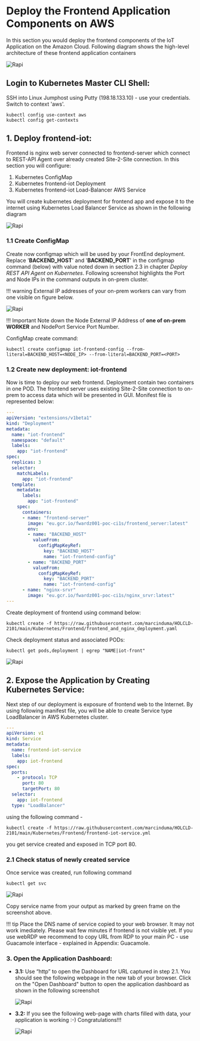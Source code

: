 # Deploy the Frontend Application Components on AWS

In this section you would deploy the frontend components of the IoT Application on the Amazon Cloud. Following diagram shows the high-level architecture of these frontend application containers

![Rapi](https://raw.githubusercontent.com/marcinduma/HOLCLD-2101/master/images/frontend_app_architecture.png)


## Login to Kubernetes Master CLI Shell:

SSH into Linux Jumphost using Putty (198.18.133.10) - use your credentials. Switch to context 'aws'.

	kubectl config use-context aws
	kubectl config get-contexts

## 1. Deploy frontend-iot:

Frontend is nginx web server connected to frontend-server which connect to REST-API Agent over already created Site-2-Site connection. In this section you will configure:

1. Kubernetes ConfigMap
2. Kubernetes frontend-iot Deployment
3. Kubernetes frontend-iot Load-Balancer AWS Service

You will create kubernetes deployment for frontend app and expose it to the internet using Kubernetes Load Balancer Service as shown in the following diagram

![Rapi](https://raw.githubusercontent.com/marcinduma/HOLCLD-2101/master/images/deploy_frontend_srvr.png)

### 1.1 Create ConfigMap

Create now configmap which will be used by your FrontEnd deployment. Replace '**BACKEND\_HOST**' and '**BACKEND\_PORT**' in the configmap command (below) with value noted down in section 2.3 in chapter *Deploy REST API Agent on Kubernetes*.
Following screenshot highlights the Port and Node IPs in the command outputs in on-prem cluster.

!!! warning
	External IP addresses of your on-prem workers can vary from one visible on figure below.
	

![Rapi](https://raw.githubusercontent.com/marcinduma/HOLCLD-2101/master/images/restapi-service-ip.png)

!!! Important
	Note down the Node External IP Address of **one of on-prem WORKER** and NodePort Service Port Number.

ConfigMap create command:

	kubectl create configmap iot-frontend-config --from-literal=BACKEND_HOST=<NODE_IP> --from-literal=BACKEND_PORT=<PORT>

### 1.2 Create new deployment: iot-frontend

Now is time to deploy our web frontend. Deployment contain two containers in one POD. The frontend server uses existing Site-2-Site connection to on-prem to access data which will be presented in GUI.
Monifest file is represented below:

```yaml
---
apiVersion: "extensions/v1beta1"
kind: "Deployment"
metadata:
  name: "iot-frontend"
  namespace: "default"
  labels:
    app: "iot-frontend"
spec:
  replicas: 3
  selector:
    matchLabels:
      app: "iot-frontend"
  template:
    metadata:
      labels:
        app: "iot-frontend"
    spec:
      containers:
      - name: "frontend-server"
        image: "eu.gcr.io/fwardz001-poc-ci1s/frontend_server:latest"
        env:
        - name: "BACKEND_HOST"
          valueFrom:
            configMapKeyRef:
              key: "BACKEND_HOST"
              name: "iot-frontend-config"
        - name: "BACKEND_PORT"
          valueFrom:
            configMapKeyRef:
              key: "BACKEND_PORT"
              name: "iot-frontend-config"
      - name: "nginx-srvr"
        image: "eu.gcr.io/fwardz001-poc-ci1s/nginx_srvr:latest"
---
```

Create deployment of frontend using command below:

	kubectl create -f https://raw.githubusercontent.com/marcinduma/HOLCLD-2101/main/Kubernetes/Frontend/frontend_and_nginx_deployment.yaml

Check deployment status and associated PODs:

	kubectl get pods,deployment | egrep "NAME|iot-front"

![Rapi](https://raw.githubusercontent.com/marcinduma/HOLCLD-2101/master/images/deploy_aws_front-deployment.png)

## 2. Expose the Application by Creating Kubernetes Service:

Next step of our deployment is exposure of frontend web to the Internet. By using following manifest file, you will be able to create Service type LoadBalancer in AWS Kubernetes cluster.

```yaml
---
apiVersion: v1
kind: Service
metadata:
  name: frontend-iot-service
  labels:
    app: iot-frontend
spec:
  ports:
    - protocol: TCP
	  port: 80
      targetPort: 80
  selector:
    app: iot-frontend
  type: "LoadBalancer"
```

using the following command -

	kubectl create -f https://raw.githubusercontent.com/marcinduma/HOLCLD-2101/main/Kubernetes/Frontend/frontend-iot-service.yml

you get service created and exposed in TCP port 80.

### 2.1 Check status of newly created service

Once service was created, run following command
	
	kubectl get svc

	
![Rapi](https://raw.githubusercontent.com/marcinduma/HOLCLD-2101/master/images/deploy_aws_frontend.png)
	
Copy service name from your output as marked by green frame on the screenshot above.

!!! tip
	Place the DNS name of service copied to your web browser. It may not work imediately. Please wait few minutes if frontend is not visible yet.
	If you use webRDP we recommend to copy URL from RDP to your main PC - use Guacamole interface - explained in Appendix: Guacamole.

### 3. Open the Application Dashboard:


* **3.1:** Use “http” to open the Dashboard for URL captured in step 2.1. You should see the following webpage in the new tab of your browser. Click on the "Open Dashboard" button to open the application dashboard as shown in the following screenshot

	![Rapi](https://raw.githubusercontent.com/marcinduma/HOLCLD-2101/master/images/deploy_aws_workload.png)
	
* **3.2:** If you see the following web-page with charts filled with data, your application is working :-) Congratulations!!!

	![Rapi](https://raw.githubusercontent.com/marcinduma/HOLCLD-2101/master/images/deploy_aws_workload_2.png)


